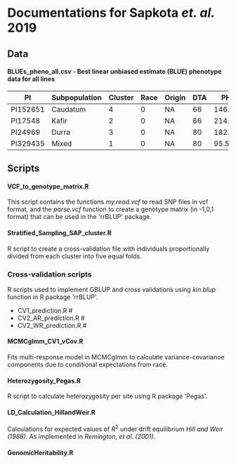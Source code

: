 # Documentations for Sapkota _et. al._ 2019

## Data

#### BLUEs_pheno_all.csv - Best linear unbiased estimate (BLUE) phenotype data for all lines
|PI|Subpopulation|Cluster|Race|Origin|DTA|PH|GN|GW|GY|FLH|PL|BL|
|---|---|---|---|---|---|---|---|---|---|---|---|---|
|PI152651|Caudatum|4|0|NA|66|146.61|1286|27.32|43.95|97|14.33333333|57.95|
|PI17548|Kafir|2|0|NA|66|214.06|1167|15.62|26.66|156.8333333|22.83333333|83.41666667|
|PI24969|Durra|3|0|NA|80|182.06|1319|29.92|50.86|162|13.33333333|41.83333333|
|PI329435|Mixed|1|0|NA|80|95.5|1388|15.68|30.47|65.83333333|26|72.58333333|

## Scripts

#### VCF_to_genotype_matrix.R 
This script contains the functions *my.read.vcf* to read SNP files in vcf format, and the *parse.vcf* function to create a genotype matrix (in -1,0,1 format) that can be used in the 'rrBLUP' package.

#### Stratified_Sampling_SAP_cluster.R
R script to create a cross-validation file with individuals proportionally divided from each cluster into five equal folds.

### Cross-validation scripts
R scripts used to implement GBLUP and cross validations using *kin.blup* function in R package 'rrBLUP'.

* CV1_prediction.R      #
* CV2_AR_prediction.R   #
* CV2_WR_prediction.R   #

#### MCMCglmm_CV1_vCov.R
Fits multi-response model in MCMCglmm to calculate variance-covariance components due to conditional expectations from race.

#### Heterozygosity_Pegas.R
R script to calculate heterozygosity per site using R package 'Pegas'.

#### LD_Calculation_HillandWeir.R
Calculations for expected values of $R^2$ under drift equilibrium *Hill and Weir (1988)*. As implemented in *Remington, et al. (2001)*.

#### GenomicHeritability.R
